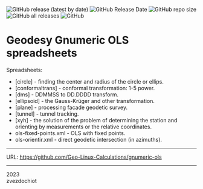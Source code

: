 ![GitHub release (latest by date)](https://img.shields.io/github/v/release/Geo-Linux-Calculations/geodesy-gnumeric-ols)
![GitHub Release Date](https://img.shields.io/github/release-date/Geo-Linux-Calculations/geodesy-gnumeric-ols)
![GitHub repo size](https://img.shields.io/github/repo-size/Geo-Linux-Calculations/geodesy-gnumeric-ols)
![GitHub all releases](https://img.shields.io/github/downloads/Geo-Linux-Calculations/geodesy-gnumeric-ols/total)
![GitHub](https://img.shields.io/github/license/Geo-Linux-Calculations/geodesy-gnumeric-ols)

# Geodesy Gnumeric OLS spreadsheets

Spreadsheets:

* [circle] - finding the center and radius of the circle or ellips.
* [conformaltrans] - conformal transformation: 1-5 power.
* [dms] - DDMMSS to DD.DDDD transform.
* [ellipsoid] - the Gauss-Krüger and other transformation.
* [plane] - processing facade geodetic survey.
* [tunnel] - tunnel tracking.
* [xyh] - the solution of the problem of determining the station and orienting by measurements or the relative coordinates.
* ols-fixed-points.xml - OLS with fixed points.
* ols-orientir.xml - direct geodetic intersection (in azimuths).

---

URL: https://github.com/Geo-Linux-Calculations/gnumeric-ols

--- 
2023  
zvezdochiot

